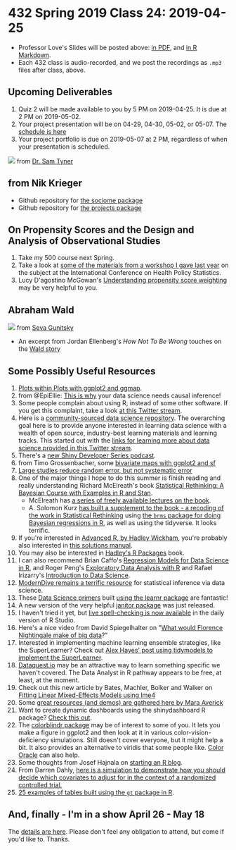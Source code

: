 # 432 Spring 2019 Class 24: 2019-04-25

- Professor Love's Slides will be posted above: [in PDF](https://github.com/THOMASELOVE/2019-432/blob/master/slides/class24/432_2019_slides24.pdf), and [in R Markdown](https://github.com/THOMASELOVE/2019-432/blob/master/slides/class24/432_2019_slides24.Rmd).
- Each 432 class is audio-recorded, and we post the recordings as `.mp3` files after class, above.

## Upcoming Deliverables

1. Quiz 2 will be made available to you by 5 PM on 2019-04-25. It is due at 2 PM on 2019-05-02.
2. Your project presentation will be on 04-29, 04-30, 05-02, or 05-07. The [schedule is here](https://github.com/THOMASELOVE/2019-432/blob/master/projects/project2/project2-schedule.md)
3. Your project portfolio is due on 2019-05-07 at 2 PM, regardless of when your presentation is scheduled.

![](https://github.com/THOMASELOVE/2019-432/blob/master/slides/class24/figures/tyner.PNG) from [Dr. Sam Tyner](https://twitter.com/sctyner/status/1119341854426845186?s=11)

## from Nik Krieger

- Github repository for [the sociome package](https://github.com/NikKrieger/sociome)
- Github repository for [the projects package](https://github.com/NikKrieger/projects)

## On Propensity Scores and the Design and Analysis of Observational Studies

1. Take my 500 course next Spring.
2. Take a look at [some of the materials from a workshop I gave last year](https://github.com/THOMASELOVE/ichps2018) on the subject at the International Conference on Health Policy Statistics.
3. Lucy D'agostino McGowan's [Understanding propensity score weighting](https://livefreeordichotomize.com/2019/01/17/understanding-propensity-score-weighting/) may be very helpful to you.

## Abraham Wald

![](https://github.com/THOMASELOVE/2019-432/blob/master/slides/class24/figures/wald.PNG) from [Seva Gunitsky](https://twitter.com/SevaUT/status/1097880873368801287)

- An excerpt from Jordan Ellenberg's *How Not To Be Wrong* touches on the [Wald story](https://medium.com/@penguinpress/an-excerpt-from-how-not-to-be-wrong-by-jordan-ellenberg-664e708cfc3d)

## Some Possibly Useful Resources

1. [Plots within Plots with ggplot2 and ggmap](https://statisticaloddsandends.wordpress.com/2019/02/24/plots-within-plots-with-ggplot2-and-ggmap/).
2. from @EpiEllie: [This is why](https://twitter.com/EpiEllie/status/1095864462664495105) your data science needs causal inference!
3. Some people complain about using R, instead of some other software. If you get this complaint, take a look [at this Twitter stream](https://twitter.com/SameerDesai1/status/1095907255755526145).
4. Here is a [community-sourced data science repository](https://github.com/Chris-Engelhardt/data_sci_guide). The overarching goal here is to provide anyone interested in learning data science with a wealth of open source, industry-best learning materials and learning tracks. This started out with the [links for learning more about data science provided in this Twitter stream](https://twitter.com/EngelhardtCR/status/1116743032492253185).
5. There's a [new Shiny Developer Series podcast](https://shinydevseries.com/post/ep0/). 
6. from Timo Grossenbacher, some [bivariate maps with ggplot2 and sf](https://timogrossenbacher.ch/2019/04/bivariate-maps-with-ggplot2-and-sf/)
7. [Large studies reduce random error, but not systematic error](https://twitter.com/aztezcan/status/1119233306300563460)
8. One of the major things I hope to do this summer is finish reading and really understanding Richard McElreath's book [Statistical Rethinking: A Bayesian Course with Examples in R and Stan](http://xcelab.net/rm/statistical-rethinking/).
    - McElreath has [a series of freely available lectures on the book](https://www.youtube.com/channel/UCNJK6_DZvcMqNSzQdEkzvzA/playlists).
    - A. Solomon Kurz [has built a supplement to the book - a recoding of the work in Statistical Rethinking](https://bookdown.org/connect/#/apps/1850/access) using [the `brms` package for doing Bayesian regressions in R](https://github.com/paul-buerkner/brms), as well as using the tidyverse. It looks terrific.
9. If you're interested in [Advanced R, by Hadley Wickham](http://adv-r.had.co.nz/), you're probably also interested in [this solutions manual](https://advanced-r-solutions.rbind.io/).
10. You may also be interested in [Hadley's R Packages](http://r-pkgs.had.co.nz/) book.
11. I can also recommend Brian Caffo's [Regression Models for Data Science in R](https://leanpub.com/regmods), and Roger Peng's [Exploratory Data Analysis with R](https://leanpub.com/exdata) and Rafael Irizarry's [Introduction to Data Science](https://leanpub.com/datasciencebook).
12. [ModernDive remains a terrific resource](https://moderndive.com/) for statistical inference via data science.
13. These [Data Science primers](https://rstudio.cloud/learn/primers) built [using the learnr package](https://rstudio.github.io/learnr/) are fantastic!
14. A new version of the very helpful [janitor package](http://sfirke.github.io/janitor/news/index.html) was just released.
15. I haven't tried it yet, but [live spell-checking is now available](https://twitter.com/benmarwick/status/1119508539171409920/photo/1) in the daily version of R Studio.
16. Here's a nice video from David Spiegelhalter on "[What would Florence Nightingale make of big data](https://www.bbc.com/ideas/videos/what-would-florence-nightingale-make-of-big-data/p075lxkt?playlist=thinkers-from-the-past-on-the-world-today)?"
17. Interested in implementing machine learning ensemble strategies, like the SuperLearner? Check out [Alex Hayes' post using tidymodels to implement the SuperLearner](https://www.alexpghayes.com/blog/implementing-the-super-learner-with-tidymodels/).
18. [Dataquest.io](https://www.dataquest.io/) may be an attractive way to learn something specific we haven't covered. The Data Analyst in R pathway appears to be free, at least, at the moment.
19. Check out this new article by Bates, Machler, Bolker and Walker on [Fitting Linear Mixed-Effects Models using lme4](https://www.jstatsoft.org/article/view/v067i01/0?utm_campaign=digest&utm_medium=email&utm_source=nuzzel)
20. Some [great resources (and demos) are gathered here by Mara Averick](https://connect.rstudioservices.com/content/282/gov1005.html)
21. Want to create dynamic dashboards using the shinydashboard R package? [Check this out](https://leanpub.com/c/shinydashboard).
22. The [colorblindr package](https://github.com/clauswilke/colorblindr) may be of interest to some of you. It lets you make a figure in ggplot2 and then look at it in various color-vision-deficiency simulations. Still doesn't cover everyone, but it might help a bit. It also provides an alternative to viridis that some people like. [Color Oracle](https://colororacle.org/) can also help.
23. Some thoughts from Josef Hajnala on [starting an R blog](https://jozefhajnala.gitlab.io/r/r914-one-year-r-blogging/).
24. From Darren Dahly, [here is a simulation to demonstrate how you should decide which covariates to adjust for in the context of a randomized controlled trial.](https://threadreaderapp.com/thread/1115902270888128514.html)
25. [25 examples of tables built using the `gt` package in R](https://frm1789.github.io/gt_examples/).

## And, finally - I'm in a show April 26 - May 18

The [details are here](https://github.com/THOMASELOVE/theater). Please don't feel any obligation to attend, but come if you'd like to. Thanks.
